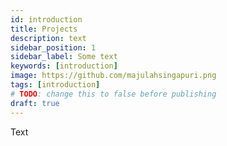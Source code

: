 ```yaml
---
id: introduction
title: Projects
description: text
sidebar_position: 1
sidebar_label: Some text
keywords: [introduction]
image: https://github.com/majulahsingapuri.png
tags: [introduction]
# TODO: change this to false before publishing
draft: true
---
```


Text
